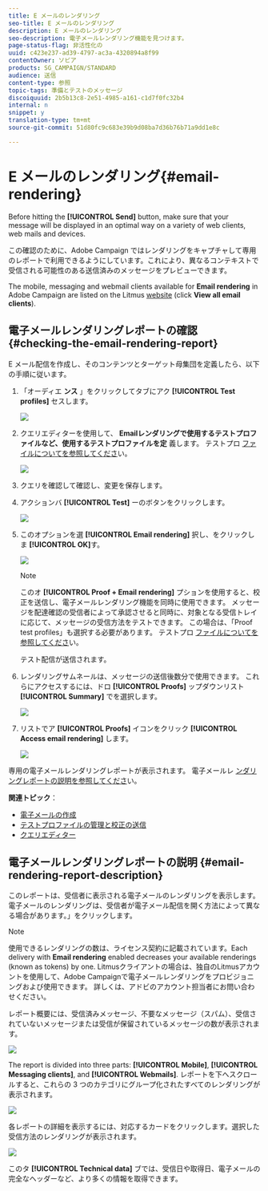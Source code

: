 ```yaml
---
title: E メールのレンダリング
seo-title: E メールのレンダリング
description: E メールのレンダリング
seo-description: 電子メールレンダリング機能を見つけます。
page-status-flag: 非活性化の
uuid: c423e237-ad39-4797-ac3a-4320894a8f99
contentOwner: ソビア
products: SG_CAMPAIGN/STANDARD
audience: 送信
content-type: 参照
topic-tags: 準備とテストのメッセージ
discoiquuid: 2b5b13c8-2e51-4985-a161-c1d7f0fc32b4
internal: n
snippet: y
translation-type: tm+mt
source-git-commit: 51d80fc9c683e39b9d08ba7d36b76b71a9dd1e8c

---
```



# E メールのレンダリング{#email-rendering}

Before hitting the **[!UICONTROL Send]** button, make sure that your message will be displayed in an optimal way on a variety of web clients, web mails and devices.

この確認のために、Adobe Campaign ではレンダリングをキャプチャして専用のレポートで利用できるようにしています。これにより、異なるコンテキストで受信される可能性のある送信済みのメッセージをプレビューできます。

The mobile, messaging and webmail clients available for **Email rendering** in Adobe Campaign are listed on the Litmus [website](https://litmus.com/email-testing) (click **View all email clients**).

## 電子メールレンダリングレポートの確認 {#checking-the-email-rendering-report}

E メール配信を作成し、そのコンテンツとターゲット母集団を定義したら、以下の手順に従います。

1. 「オーディエ **ンス** 」をクリックしてタブにアク **[!UICONTROL Test profiles]** セスします。

   ![](assets/email_rendering_05.png)

1. クエリエディターを使用して、 **Emailレンダリングで使用するテストプロファイルなど、使用するテストプロファイルを定** 義します。 テストプロ [ファイルについてを参照してくださ](../../sending/using/managing-test-profiles-and-sending-proofs.md#about-test-profiles)い。

   ![](assets/email_rendering_06.png)

1. クエリを確認して確認し、変更を保存します。
1. アクションバ **[!UICONTROL Test]** ーのボタンをクリックします。

   ![](assets/email_rendering_07.png)

1. このオプションを選 **[!UICONTROL Email rendering]** 択し、をクリックしま **[!UICONTROL OK]**&#x200B;す。

   ![](assets/email_rendering_08.png)

   >[!NOTE]
   >
   >このオ **[!UICONTROL Proof + Email rendering]** プションを使用すると、校正を送信し、電子メールレンダリング機能を同時に使用できます。 メッセージを配達確認の受信者によって承認させると同時に、対象となる受信トレイに応じて、メッセージの受信方法をテストできます。 この場合は、「Proof test profiles」も選択する必要があります。 テストプロ [ファイルについてを参照してくださ](../../sending/using/managing-test-profiles-and-sending-proofs.md#about-test-profiles)い。

   テスト配信が送信されます。

1. レンダリングサムネールは、メッセージの送信後数分で使用できます。 これらにアクセスするには、ドロ **[!UICONTROL Proofs]** ップダウンリスト **[!UICONTROL Summary]** でを選択します。

   ![](assets/email_rendering_03.png)

1. リストでア **[!UICONTROL Proofs]** イコンをクリック **[!UICONTROL Access email rendering]** します。

   ![](assets/email_rendering_04.png)

専用の電子メールレンダリングレポートが表示されます。 電子メールレ [ンダリングレポートの説明を参照してくださ](#email-rendering-report-description)い。

**関連トピック**：

* [電子メールの作成](../../channels/using/creating-an-email.md)
* [テストプロファイルの管理と校正の送信](../../sending/using/managing-test-profiles-and-sending-proofs.md)
* [クエリエディター](../../automating/using/editing-queries.md#about-query-editor)

## 電子メールレンダリングレポートの説明 {#email-rendering-report-description}

このレポートは、受信者に表示される電子メールのレンダリングを表示します。 電子メールのレンダリングは、受信者が電子メール配信を開く方法によって異なる場合があります。」をクリックします。

>[!NOTE]
>
>使用できるレンダリングの数は、ライセンス契約に記載されています。Each delivery with **Email rendering** enabled decreases your available renderings (known as tokens) by one. Litmusクライアントの場合は、独自のLitmusアカウントを使用して、Adobe Campaignで電子メールレンダリングをプロビジョニングおよび使用できます。 詳しくは、アドビのアカウント担当者にお問い合わせください。

レポート概要には、受信済みメッセージ、不要なメッセージ（スパム）、受信されていないメッセージまたは受信が保留されているメッセージの数が表示されます。

![](assets/inbox_rendering_report.png)

The report is divided into three parts: **[!UICONTROL Mobile]**, **[!UICONTROL Messaging clients]**, and **[!UICONTROL Webmails]**. レポートを下へスクロールすると、これらの 3 つのカテゴリにグループ化されたすべてのレンダリングが表示されます。

![](assets/inbox_rendering_report_3.png)

各レポートの詳細を表示するには、対応するカードをクリックします。選択した受信方法のレンダリングが表示されます。

![](assets/inbox_rendering_report_2.png)

このタ **[!UICONTROL Technical data]** ブでは、受信日や取得日、電子メールの完全なヘッダーなど、より多くの情報を取得できます。
